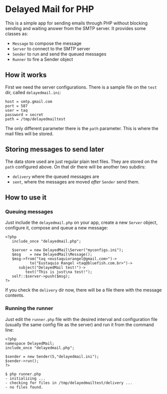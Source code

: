 # Delayed Mail for PHP

This is a simple app for sending emails through PHP without blocking sending and
waiting answer from the SMTP server. It provides some classes as:

- `Message` to compose the message
- `Server` to connect to the SMTP server
- `Sender` to run and send the queued messages
- `Runner` to fire a Sender object

## How it works

First we need the server configurations. There is a sample file on the `test`
dir, called `delayedmail.ini`:

```
host = smtp.gmail.com
port = 587
user = taq
password = secret
path = /tmp/delayedmailtest
```

The only different parameter there is the `path` parameter. This is where the
mail files will be stored.

## Storing messages to send later

The data store used are just regular plain text files. They are stored on the
`path` configured above. On that dir there will be another two subdirs:

- `delivery` where the queued messages are
- `sent`, where the messages are moved *after* `Sender` send them.

## How to use it

### Queuing messages

Just include the `delayedmail.php` on your app, create a new `Server` object,
configure it, compose and queue a new message:

```
<?php
   include_once "delayedmail.php";

   $server = new DelayedMail\Server("myconfigs.ini");
   $msg    = new DelayedMail\Message();
   $msg->from("taq <eustaquiorangel@gmail.com>")->
           to("Eustaquio Rangel <taq@bluefish.com.br>")->
      subject("DelayedMail test!")->
         text("This is just\na test!");
   self::$server->push($msg);
?>
```

If you check the `delivery` dir now, there will be a file there with the message
contents.

### Running the runner

Just edit the `runner.php` file with the desired interval and configuration file
(usually the same config file as the server) and run it from the command line:

```
<?php
namespace DelayedMail;
include_once "delayedmail.php";

$sender = new Sender(5,"delayedmail.ini");
$sender->run();
?>
```

```
$ php runner.php
- initializing ...
- checking for files in /tmp/delayedmailtest/delivery ...
- no files found.
```
